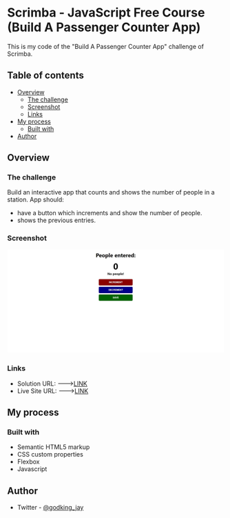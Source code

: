 # Scrimba - JavaScript Free Course (Build A Passenger Counter App)

This is my code of the "Build A Passenger Counter App" challenge of Scrimba.

## Table of contents

- [Overview](#overview)
  - [The challenge](#the-challenge)
  - [Screenshot](#screenshot)
  - [Links](#links)
- [My process](#my-process)
  - [Built with](#built-with)
- [Author](#author)

## Overview

### The challenge

Build an interactive app that counts and shows the number of people in a station. App should:

- have a button which increments and show the number of people.
- shows the previous entries.

### Screenshot

![](./screenshot.jpg)

### Links

- Solution URL:
  --->[LINK](https://www.frontendmentor.io/solutions/responsive-interactive-rating-component-html-css-js-efe9aHX_90)
- Live Site URL:
  --->[LINK](https://godkingjay.github.io/frontendmentor.io_Interactive-rating-component/)

## My process

### Built with

- Semantic HTML5 markup
- CSS custom properties
- Flexbox
- Javascript

## Author

- Twitter - [@godking_jay](https://www.twitter.com/godking_jay)